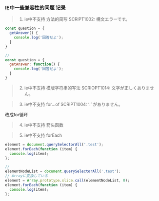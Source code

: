 ### IE中一些兼容性的问题 记录
> 1. ie中不支持 方法的简写 SCRIPT1002: 構文エラーです。
```js
const question = {
  getAnswer() {
    console.log('回答だよ');
  }
} 

// 
const question = {
  getAnswer: function() {
    console.log('回答だよ');
  }
}
```

> 2. ie中不支持 模版字符串的写法 SCRIOPT1014: 文字が正しくありません。

> 3. ie中不支持 for...of SCRIPT1004: ‘:’ がありません。

改成for循环

> 4. ie中不支持 箭头函数

> 5. ie中不支持 forEach
```js
element = document.querySelectorAll('.test');
element.forEach(function (item) {
  console.log(item);
};

//
elementNodeList = document.querySelectorAll('.test');
// Arrayに変換している
element = Array.prototype.slice.call(elementNodeList, 0);
element.forEach(function (item) {
  console.log(item);
};
```
